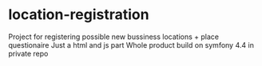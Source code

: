 # location-registration
Project for registering possible new bussiness locations + place questionaire
Just a html and js part
Whole product build on symfony 4.4 in private repo
